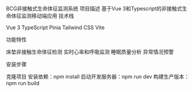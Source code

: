BCG非接触式生命体征监测系统
项目描述
基于Vue 3和Typescript的非接触式生命体征监测移动端应用
技术栈

Vue 3
TypeScript
Pinia
Tailwind CSS
Vite

功能特性

床垫非接触生命体征检测
实时心率和呼吸监测
睡眠质量分析
异常情况预警

安装步骤

克隆项目
安装依赖：npm install
启动开发服务器：npm run dev
构建生产版本：npm run build
